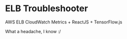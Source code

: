 # ELB Troubleshooter

AWS ELB CloudWatch Metrics + ReactJS + TensorFlow.js

What a headache, I know :/
